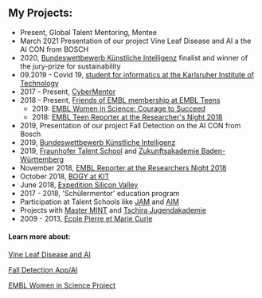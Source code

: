 ## My Projects:
* Present, Global Talent Mentoring, Mentee
* March 2021 Presentation of our project Vine Leaf Disease and AI a the AI CON from BOSCH
* 2020,  [Bundeswettbewerb Künstliche Intelligenz](https://bw-ki.de) finalist and winner of the jury-prize for sustainability
* 09.2019 - Covid 19, [student for informatics at the Karlsruher Institute of Technology](https://www.informatik.kit.edu/2004.php)
* 2017 - Present, [CyberMentor](https://www.cybermentor.de)
* 2018 - Present, [Friends of EMBL membership at EMBL Teens](https://www.embl.de/leben/friends/en)
  - 2019: [EMBL Women in Science: Courage to Succeed](https://malvikasharan.github.io/EMBL-Women-2019/)
  - 2018: [EMBL Teen Reporter at the Researcher's Night 2018](https://news.embl.de/events/ern2018/)
* 2019, Presentation of our project Fall Detection on the AI CON from Bosch
* 2019, [Bundeswettbewerb Künstliche Intelligenz](https://bw-ki.de)
* 2019, [Fraunhofer Talent School](https://www.fraunhofer.de/de/jobs-und-karriere/schueler/Nachwuchsprogramme/talent-schools.html) and [Zukunftsakademie Baden-Württemberg](https://www.bwstiftung.de/zukunftsakademie-bw/)
* November 2018, [EMBL Reporter at the Researchers Night 2018](https://news.embl.de/events/ern2018/)
* October 2018, [BOGY at KIT](https://www.informatik-bogy.de/praktikumsberichte/praktika-2018/oktober-kw-43/team-3/)
* June 2018, [Expedition Silicon Valley](https://master-mint.de/usa-2018/)
* 2017 - 2018, 'Schülermentor' education program
* Participation at Talent Schools like [JAM](http://www.jugendakademie-mannheim.de) and [AIM](https://www.aim-akademie.org/unser-programm/individuelle-bildung-und-erziehung/unsere-angebote/juniorakademie.html)
* Projects with [Master MINT](https://master-mint.de) and [Tschira Jugendakademie](https://www.tschira-jugendakademie.info)
* 2009 - 2013, [Ecole Pierre et Marie Curie](https://ecole.de/fr/)


#### Learn more about:

[Vine Leaf Disease and AI](https://matheli.github.io/Vine-leaf-diseases-and-AI/)

[Fall Detection App/AI](https://matheli.github.io/Fall_Detection_App_AI/)

[EMBL Women in Science Project](https://malvikasharan.github.io/EMBL-Women-2019/)

